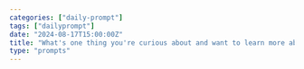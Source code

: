 ```yaml
---
categories: ["daily-prompt"]
tags: ["dailyprompt"]
date: "2024-08-17T15:00:00Z"
title: "What's one thing you're curious about and want to learn more about?"
type: "prompts"
---
```

